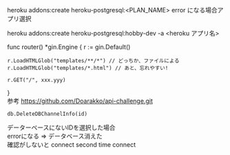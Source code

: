 heroku addons:create heroku-postgresql:<PLAN_NAME>
error になる場合アプリ選択

heroku addons:create heroku-postgresql:hobby-dev -a <heroku アプリ名>

func router() *gin.Engine {
    r := gin.Default()

    r.LoadHTMLGlob("templates/**/*") // どっちか、ファイルによる
    r.LoadHTMLGlob("templates/*.html") // あと、忘れやすい!
    
    r.GET("/", xxx.yyy)
}  
参考
https://github.com/Doarakko/api-challenge.git
```
db.DeleteDBChannelInfo(id)
```
データーベースにないIDを選択した場合  
errorになる => データベース消えた  
確認がしないと
connect
second time connect